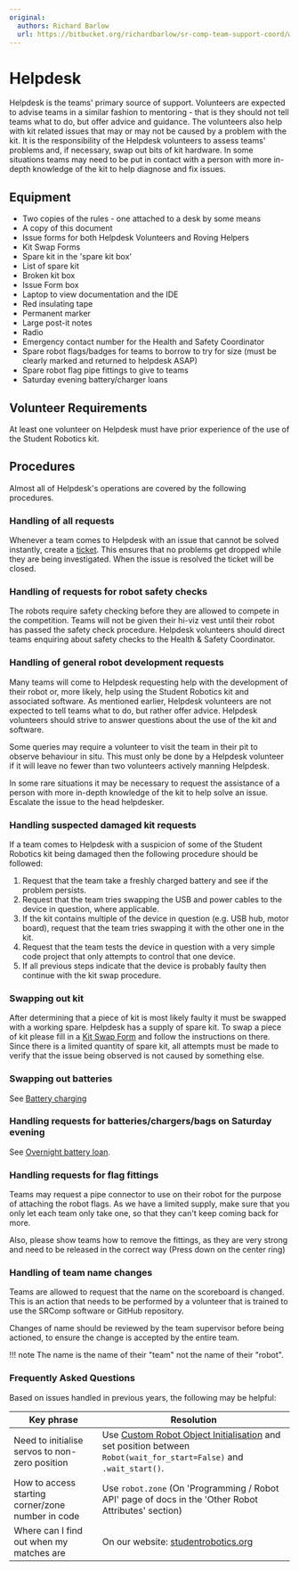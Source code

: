 ```yaml
---
original:
  authors: Richard Barlow
  url: https://bitbucket.org/richardbarlow/sr-comp-team-support-coord/wiki/Helpdesk
---
```

# Helpdesk

Helpdesk is the teams' primary source of support. Volunteers are expected to advise teams in a similar fashion to mentoring - that is they should not tell teams what to do, but offer advice and guidance. The volunteers also help with kit related issues that may or may not be caused by a problem with the kit. It is the responsibility of the Helpdesk volunteers to assess teams' problems and, if necessary, swap out bits of kit hardware. In some situations teams may need to be put in contact with a person with more in-depth knowledge of the kit to help diagnose and fix issues.

## Equipment

* Two copies of the rules - one attached to a desk by some means
* A copy of this document
* Issue forms for both Helpdesk Volunteers and Roving Helpers
* Kit Swap Forms
* Spare kit in the 'spare kit box'
* List of spare kit
* Broken kit box
* Issue Form box
* Laptop to view documentation and the IDE
* Red insulating tape
* Permanent marker
* Large post-it notes
* Radio
* Emergency contact number for the Health and Safety Coordinator
* Spare robot flags/badges for teams to borrow to try for size (must be clearly marked and returned to helpdesk ASAP)
* Spare robot flag pipe fittings to give to teams
* Saturday evening battery/charger loans

## Volunteer Requirements

At least one volunteer on Helpdesk must have prior experience of the use of the Student Robotics kit.

## Procedures

Almost all of Helpdesk's operations are covered by the following procedures.

### Handling of all requests

Whenever a team comes to Helpdesk with an issue that cannot be solved instantly, create a [ticket](./ticket-system.md). This ensures that no problems get dropped while they are being investigated. When the issue is resolved the ticket will be closed.

### Handling of requests for robot safety checks

The robots require safety checking before they are allowed to compete in the competition. Teams will not be given their hi-viz vest until their robot has passed the safety check procedure. Helpdesk volunteers should direct teams enquiring about safety checks to the Health & Safety Coordinator.

### Handling of general robot development requests

Many teams will come to Helpdesk requesting help with the development of their robot or, more likely, help using the Student Robotics kit and associated software. As mentioned earlier, Helpdesk volunteers are not expected to tell teams what to do, but rather offer advice. Helpdesk volunteers should strive to answer questions about the use of the kit and software.

Some queries may require a volunteer to visit the team in their pit to observe behaviour in situ. This must only be done by a Helpdesk volunteer if it will leave no fewer than two volunteers actively manning Helpdesk.

In some rare situations it may be necessary to request the assistance of a person with more in-depth knowledge of the kit to help solve an issue. Escalate the issue to the head helpdesker.

### Handling suspected damaged kit requests

If a team comes to Helpdesk with a suspicion of some of the Student Robotics kit being damaged then the following procedure should be followed:

 1. Request that the team take a freshly charged battery and see if the problem persists.
 1. Request that the team tries swapping the USB and power cables to the device in question, where applicable.
 1. If the kit contains multiple of the device in question (e.g. USB hub, motor board), request that the team tries swapping it with the other one in the kit.
 1. Request that the team tests the device in question with a very simple code project that only attempts to control that one device.
 1. If all previous steps indicate that the device is probably faulty then continue with the kit swap procedure.

### Swapping out kit

After determining that a piece of kit is most likely faulty it must be swapped with a working spare. Helpdesk has a supply of spare kit. To swap a piece of kit please fill in a [Kit Swap Form](https://docs.google.com/document/d/1X4ewwhkTFKfCzQjlIUS-90ZhcFHzashRhz_kXnUlxjE/edit?usp=sharing) and follow the instructions on there. Since there is a limited quantity of spare kit, all attempts must be made to verify that the issue being observed is not caused by something else.

### Swapping out batteries

See [Battery charging](./battery-charging.md#swapping-a-teams-battery-helpdesk)

### Handling requests for batteries/chargers/bags on Saturday evening

See [Overnight battery loan](./overnight-battery-loan.md).

### Handling requests for flag fittings

Teams may request a pipe connector to use on their robot for the purpose of attaching the robot flags. As we have a limited supply, make sure that you only let each team only take one, so that they can't keep coming back for more.

Also, please show teams how to remove the fittings, as they are very strong and need to be released in the correct way (Press down on the center ring)

### Handling of team name changes

Teams are allowed to request that the name on the scoreboard is changed. This is an action that needs to be performed by a volunteer that is trained to use the SRComp software or GitHub repository.

Changes of name should be reviewed by the team supervisor before being actioned, to ensure the change is accepted by the entire team.

!!! note
    The name is the name of their "team" not the name of their "robot".

### Frequently Asked Questions

Based on issues handled in previous years, the following may be helpful:

| Key phrase | Resolution |
|------------|------------|
| Need to initialise servos to non-zero position | Use [Custom Robot Object Initialisation](https://studentrobotics.org/docs/programming/robot_api/#custom-robot-object-initialisation) and set position between `Robot(wait_for_start=False)` and `.wait_start()`. |
| How to access starting corner/zone number in code | Use `robot.zone` (On 'Programming / Robot API' page of docs in the 'Other Robot Attributes' section) |
| Where can I find out when my matches are | On our website: [studentrobotics.org](https://studentrobotics.org) |

